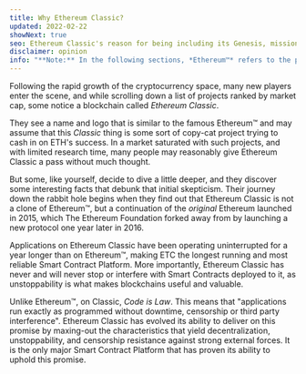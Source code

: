 ```yaml
---
title: Why Ethereum Classic?
updated: 2022-02-22
showNext: true
seo: Ethereum Classic's reason for being including its Genesis, mission of Decentralization and the bright future it enables thanks to Code is Law.
disclaimer: opinion
info: "**Note:** In the following sections, *Ethereum™* refers to the post DAO Fork [Ethereum Foundation](https://ethereum.org) Mainnet Chain, not to be confused with the Ethereum *protocol*, which is used many blockchain projects including Ethereum Classic"
---
```


Following the rapid growth of the cryptocurrency space, many new players enter the scene, and while scrolling down a list of projects ranked by market cap, some notice a blockchain called _Ethereum Classic_.

They see a name and logo that is similar to the famous Ethereum™ and may assume that this _Classic_ thing is some sort of copy-cat project trying to cash in on ETH's success. In a market saturated with such projects, and with limited research time, many people may reasonably give Ethereum Classic a pass without much thought.

But some, like yourself, decide to dive a little deeper, and they discover some interesting facts that debunk that initial skepticism. Their journey down the rabbit hole begins when they find out that Ethereum Classic is not a clone of Ethereum™, but a continuation of the *original* Ethereum launched in 2015, which The Ethereum Foundation forked away from by launching a new protocol one year later in 2016.

Applications on Ethereum Classic have been operating uninterrupted for a year longer than on Ethereum™, making ETC the longest running and most reliable Smart Contract Platform. More importantly, Ethereum Classic has never and will never stop or interfere with Smart Contracts deployed to it, as unstoppability is what makes blockchains useful and valuable.

Unlike Ethereum™, on Classic, _Code is Law_. This means that "applications run exactly as programmed without downtime, censorship or third party interference". Ethereum Classic has evolved its ability to deliver on this promise by maxing-out the characteristics that yield decentralization, unstoppability, and censorship resistance against strong external forces. It is the only major Smart Contract Platform that has proven its ability to uphold this promise.
